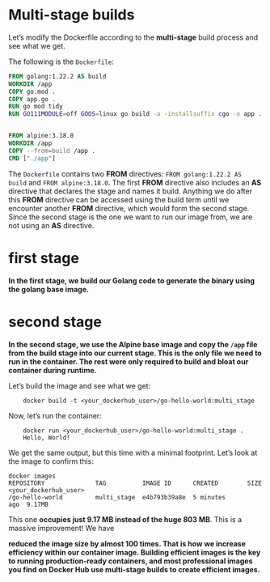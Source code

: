 #   Multi-stage builds

Let’s modify the Dockerfile according to the **multi-stage** build process and see what we get.

The following is the `Dockerfile`:

```Dockerfile
FROM golang:1.22.2 AS build
WORKDIR /app
COPY go.mod .
COPY app.go .
RUN go mod tidy
RUN GO111MODULE=off GOOS=linux go build -a -installsuffix cgo -o app . && chmod +x ./app


FROM alpine:3.18.0
WORKDIR /app
COPY --from=build /app .
CMD ["./app"]
```

The `Dockerfile` contains two **FROM** directives: `FROM golang:1.22.2 AS build` and `FROM alpine:3.18.0`. The first **FROM** directive also includes an **AS** directive that declares the stage and names it build. Anything we do after this **FROM** directive can be accessed using the build term until we encounter another **FROM** directive, which would form the second stage. Since the second stage is the one we want to run our image from, we are not using an **AS** directive.

#   first stage

**In the first stage, we build our Golang code to generate the binary using the golang base image.**

#   second stage

**In the second stage, we use the Alpine base image and copy the `/app` file from the build stage into our current stage. This is the only file we need to run in the container. The rest were only required to build and bloat our container during runtime.**

Let’s build the image and see what we get:

```shell
    docker build -t <your_dockerhub_user>/go-hello-world:multi_stage
```

Now, let’s run the container:

```shell
    docker run <your_dockerhub_user>/go-hello-world:multi_stage .
    Hello, World!
```

We get the same output, but this time with a minimal footprint. Let’s look at the image to confirm this:

```shell
docker images
REPOSITORY              TAG          IMAGE ID      CREATED        SIZE
<your_dockerhub_user>
/go-hello-world         multi_stage  e4b793b39a8e  5 minutes ago  9.17MB
```

This one **occupies just 9.17 MB instead of the huge 803 MB**. This is a massive improvement! We have

**reduced the image size by almost 100 times. That is how we increase efficiency within our container image. Building efficient images is the key to running production-ready containers, and most professional images you find on Docker Hub use multi-stage builds to create efficient images.**